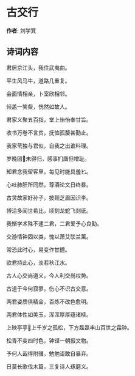 # 古交行

**作者**: 刘学箕

## 诗词内容

君居京江头，我住武夷曲。

平生风马牛，道路几重复。

会面情相亲，卜室欣相邻。

倾盖一笑粲，恍然如故人。

君家义聚五百指，堂上怡怡奉甘旨。

收书万卷不言贫，抚恤孤嫠甚勤止。

我家茕独与君似，自我之出谁料理。

岁晚团𪢮未得归，感事扪膺但增耻。

知君念我留客里，每见时能具羞匕。

心吐肺肝所同然，尊酒论文日终晷。

古灵故家好孙子，披觌芝眉因识李。

博洽多闻世希比，顷刻龙蛇飞剡纸。

我惭学术殊不逮二君，二君爱予心良勤。

交游情钟固以类，愧以萧艾联兰薰。

常恐此时心，易变作甘醴。

欲君持此心，淡若秋江水。

古人心交尚道义，今人利交尚权势。

古道于今何寂寥，伤心不识古交意。

两君姿质俱精金，百炼不改色愈明。

两君体性如美玉，浑浑厚厚蕴诸椟。

上映亭亭𪨷上千岁之孤松，下方磊磊丰山百世之霜钟。

松青不变四时色，钟铿一朝振文物。

予何人哉得附骥，勉勉讵敢自暴弃。

日莫长歌伐木篇，三复诗人琢磨义。

